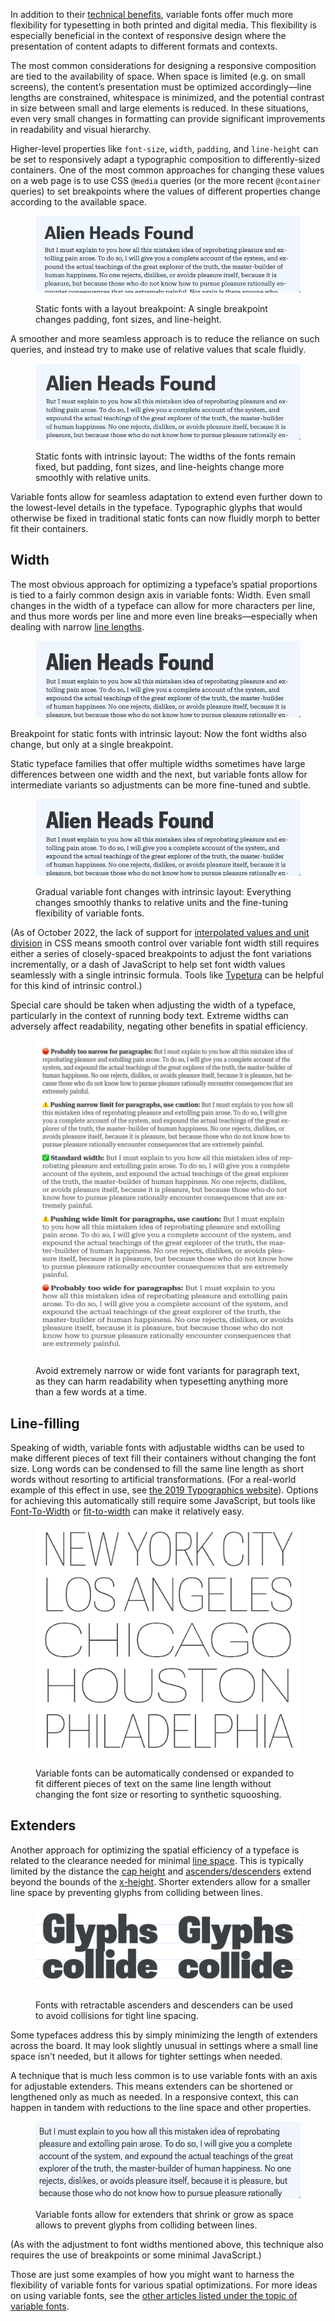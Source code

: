 In addition to their [technical benefits](/lesson/web_font_comparisons_variable_vs_static), variable fonts offer much more flexibility for typesetting in both printed and digital media. This flexibility is especially beneficial in the context of responsive design where the presentation of content adapts to different formats and contexts.

The most common considerations for designing a responsive composition are tied to the availability of space. When space is limited (e.g. on small screens), the content’s presentation must be optimized accordingly—line lengths are constrained, whitespace is minimized, and the potential contrast in size between small and large elements is reduced. In these situations, even very small changes in formatting can provide significant improvements in readability and visual hierarchy.

Higher-level properties like `font-size`, `width`, `padding`, and `line-height` can be set to responsively adapt a typographic composition to differently-sized containers. One of the most common approaches for changing these values on a web page is to use CSS `@media` queries (or the more recent `@container` queries) to set breakpoints where the values of different properties change according to the available space.

<figure>

![An animated loop showing how the content adapts when the container changes in width. The change in text size for the heading appears to jump.](images/3_1.gif)

<figcaption>Static fonts with a layout breakpoint: A single breakpoint changes padding, font sizes, and line-height.</figcaption>

</figure>

A smoother and more seamless approach is to reduce the reliance on such queries, and instead try to make use of relative values that scale fluidly.

<figure>

![An animated loop showing how the content adapts when the container changes in width. The change in text size for the heading is more fluid.](images/3_2.gif)

<figcaption>Static fonts with intrinsic layout: The widths of the fonts remain fixed, but padding, font sizes, and line-heights change more smoothly with relative units.</figcaption>

</figure>

Variable fonts allow for seamless adaptation to extend even further down to the lowest-level details in the typeface. Typographic glyphs that would otherwise be fixed in traditional static fonts can now fluidly morph to better fit their containers.

## Width

The most obvious approach for optimizing a typeface’s spatial proportions is tied to a fairly common design axis in variable fonts: Width. Even small changes in the width of a typeface can allow for more characters per line, and thus more words per line and more even line breaks—especially when dealing with narrow [line lengths](/glossary/measure_line_length).

<figure>

![An animated loop showing how the content adapts when the container changes in width. The more fluid shift in font size is omplimented with a change in width at certain breakpoints, although that change results in a noticeable jump.](images/3_3.gif)

</figure>
<figcaption>Breakpoint for static fonts with intrinsic layout: Now the font widths also change, but only at a single breakpoint.</figcaption>

Static typeface families that offer multiple widths sometimes have large differences between one width and the next, but variable fonts allow for intermediate variants so adjustments can be more fine-tuned and subtle.

<figure>

![An animated loop showing how the content adapts when the container changes in width. The more fluid shift in font size is omplimented with a change in width at certain breakpoints, which now also changes fluidly.](images/3_4.gif)

<figcaption>Gradual variable font changes with intrinsic layout: Everything changes smoothly thanks to relative units and the fine-tuning flexibility of variable fonts.</figcaption>

</figure>

(As of October 2022, the lack of support for [interpolated values and unit division](https://css.oddbird.net/rwd/interpolation/) in CSS means smooth control over variable font width still requires either a series of closely-spaced breakpoints to adjust the font variations incrementally, or a dash of JavaScript to help set font width values seamlessly with a single intrinsic formula. Tools like [Typetura](https://typetura.com) can be helpful for this kind of intrinsic control.)

Special care should be taken when adjusting the width of a typeface, particularly in the context of running body text. Extreme widths can adversely affect readability, negating other benefits in spatial efficiency.

<figure>

![Four paragraphs set in the same typeface, but using a different width setting for each.](images/3_5.svg)

<figcaption>Avoid extremely narrow or wide font variants for paragraph text, as they can harm readability when typesetting anything more than a few words at a time.</figcaption>

</figure>

## Line-filling

Speaking of width, variable fonts with adjustable widths can be used to make different pieces of text fill their containers without changing the font size. Long words can be condensed to fill the same line length as short words without resorting to artificial transformations. (For a real-world example of this effect in use, see [the 2019 Typographics website](https://2019.typographics.com)). Options for achieving this automatically still require some JavaScript, but tools like [Font-To-Width](https://web.archive.org/web/20240425214330/http://font-to-width.com) or [fit-to-width](https://github.com/Lorp/fit-to-width) can make it relatively easy.

<figure>

![Five lines of type, with a different U.S. city name on each line. All use different widths, but all perfectly fill the same horizontal space.](images/3_6.svg)

<figcaption>Variable fonts can be automatically condensed or expanded to fit different pieces of text on the same line length without changing the font size or resorting to synthetic squooshing.</figcaption>

</figure>

## Extenders

Another approach for optimizing the spatial efficiency of a typeface is related to the clearance needed for minimal [line space](/glossary/line_height_leading). This is typically limited by the distance the [cap height](/glossary/cap_height) and [ascenders/descenders](/glossary/ascenders_descenders) extend beyond the bounds of the [x-height](/glossary/x_height). Shorter extenders allow for a smaller line space by preventing glyphs from colliding between lines.

<figure>

![First, a specimen using the word “Glyphs collide”, set over two lines, showing the descenders of “Glyphs” touching the ascenders of “collide”. Then, the same specimen with the ascenders and descenders reduced vertically to avoid the clash.](images/3_7.svg)

<figcaption>Fonts with retractable ascenders and descenders can be used to avoid collisions for tight line spacing.</figcaption>

</figure>

Some typefaces address this by simply minimizing the length of extenders across the board. It may look slightly unusual in settings where a small line space isn’t needed, but it allows for tighter settings when needed.

A technique that is much less common is to use variable fonts with an axis for adjustable extenders. This means extenders can be shortened or lengthened only as much as needed. In a responsive context, this can happen in tandem with reductions to the line space and other properties.

<figure>

![An animated loop showing how the content adapts when the container changes in width. When the container becomes narrow and the lin-height is decreased, the ascenders and descenders shorten accordingly to avoid clashes.](images/3_8.gif)

<figcaption>Variable fonts allow for extenders that shrink or grow as space allows to prevent glyphs from colliding between lines.</figcaption>

</figure>

(As with the adjustment to font widths mentioned above, this technique also requires the use of breakpoints or some minimal JavaScript.)

Those are just some examples of how you might want to harness the flexibility of variable fonts for various spatial optimizations. For more ideas on using variable fonts, see the [other articles listed under the topic of variable fonts](https://fonts.google.com/knowledge/topics/variable_fonts).
